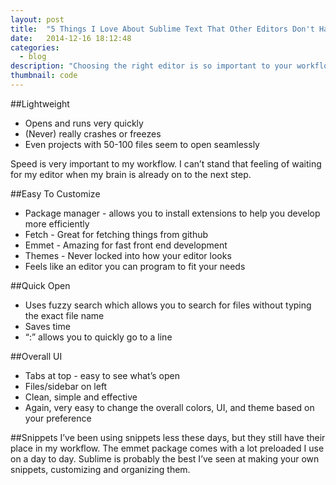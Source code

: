 ```yaml
---
layout: post
title:  "5 Things I Love About Sublime Text That Other Editors Don't Have"
date:   2014-12-16 18:12:48
categories:
  - blog
description: "Choosing the right editor is so important to your workflow. A list of 5 Things I Love About Sublime Text That Other Editors Don't Have."
thumbnail: code
---
```


##Lightweight
- Opens and runs very quickly
- (Never) really crashes or freezes
- Even projects with 50-100 files seem to open seamlessly

Speed is very important to my workflow. I can’t stand that feeling of waiting for my editor when my brain is already on to the next step.

##Easy To Customize
- Package manager - allows you to install extensions to help you develop more efficiently
- Fetch - Great for fetching things from github
- Emmet - Amazing for fast front end development
- Themes - Never locked into how your editor looks
- Feels like an editor you can program to fit your needs

##Quick Open
- Uses fuzzy search which allows you to search for files without typing the exact file name
- Saves time
- “:” allows you to quickly go to a line

##Overall UI
- Tabs at top - easy to see what’s open
- Files/sidebar on left
- Clean, simple and effective
- Again, very easy to change the overall colors, UI, and theme based on your preference

##Snippets
I’ve been using snippets less these days, but they still have their place in my workflow. The emmet package comes with a lot preloaded I use on a day to day. Sublime is probably the best I’ve seen at making your own snippets, customizing and organizing them.